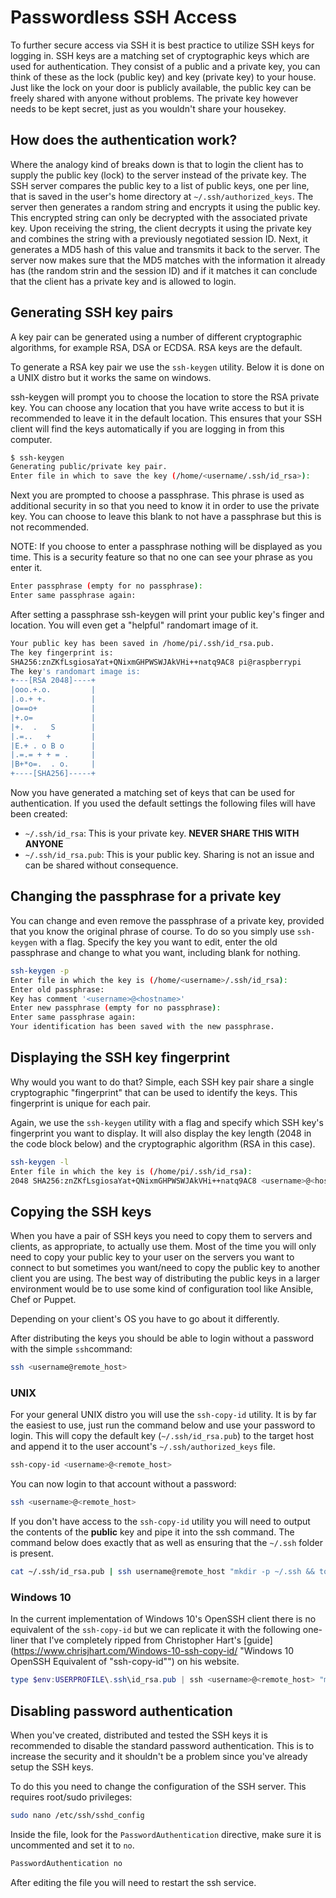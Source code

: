 # Passwordless SSH Access

To further secure access via SSH it is best practice to utilize SSH keys for logging in.
SSH keys are a matching set of cryptographic keys which are used for authentication. They consist of a public and a private key, you can think of these as the lock (public key) and key (private key) to your house. Just like the lock on your door is publicly available, the public key can be freely shared with anyone without problems. The private key however needs to be kept secret, just as you wouldn't share your housekey.

## How does the authentication work?

Where the analogy kind of breaks down is that to login the client has to supply the public key (lock) to the server instead of the private key. The SSH server compares the public key to a list of public keys, one per line, that is saved in the user's home directory at `~/.ssh/authorized_keys`.
The server then generates a random string and encrypts it using the public key. This encrypted string can only be decrypted with the associated private key. Upon receiving the string, the client decrypts it using the private key and combines the string with a previously negotiated session ID. 
Next, it generates a MD5 hash of this value and transmits it back to the server. The server now makes sure that the MD5 matches with the information it already has (the random strin and the session ID) and if it matches it can conclude that the client has a private key and is allowed to login.

## Generating SSH key pairs

A key pair can be generated using a number of different cryptographic algorithms, for example RSA, DSA or ECDSA. RSA keys are the default.

To generate a RSA key pair we use the `ssh-keygen` utility. Below it is done on a UNIX distro but it works the same on windows.

ssh-keygen will prompt you to choose the location to store the RSA private key. You can choose any location that you have write access to but it is recommended to leave it in the default location. This ensures that your SSH client will find the keys automatically if you are logging in from this computer.

```bash
$ ssh-keygen
Generating public/private key pair.
Enter file in which to save the key (/home/<username/.ssh/id_rsa>):
```

Next you are prompted to choose a passphrase. This phrase is used as additional security in so that you need to know it in order to use the private key. You can choose to leave this blank to not have a passphrase but this is not recommended.

NOTE: If you choose to enter a passphrase nothing will be displayed as you time. This is a security feature so that no one can see your phrase as you enter it.

```bash
Enter passphrase (empty for no passphrase):
Enter same passphrase again:
```

After setting a passphrase ssh-keygen will print your public key's finger and location. You will even get a "helpful" randomart image of it.

```bash
Your public key has been saved in /home/pi/.ssh/id_rsa.pub.
The key fingerprint is:
SHA256:znZKfLsgiosaYat+QNixmGHPWSWJAkVHi++natq9AC8 pi@raspberrypi
The key's randomart image is:
+---[RSA 2048]----+
|ooo.+.o.         |
|.o.+ +.          |
|o==o+            |
|+.o=             |
|+.  .   S        |
|.=..   +         |
|E.+ . o B o      |
|.=.= + + = .     |
|B+*o=.  . o.     |
+----[SHA256]-----+
```

Now you have generated a matching set of keys that can be used for authentication. If you used the default settings the following files will have been created:

- `~/.ssh/id_rsa`: This is your private key. **NEVER SHARE THIS WITH ANYONE**
- `~/.ssh/id_rsa.pub`: This is your public key. Sharing is not an issue and can be shared without consequence.

## Changing the passphrase for a private key

You can change and even remove the passphrase of a private key, provided that you know the original phrase of course.
To do so you simply use `ssh-keygen` with a flag. Specify the key you want to edit, enter the old passphrase and change to what you want, including blank for nothing.

```bash
ssh-keygen -p
Enter file in which the key is (/home/<username>/.ssh/id_rsa):
Enter old passphrase: 
Key has comment '<username>@<hostname>'
Enter new passphrase (empty for no passphrase): 
Enter same passphrase again: 
Your identification has been saved with the new passphrase.
```

## Displaying the SSH key fingerprint

Why would you want to do that? Simple, each SSH key pair share a single cryptographic "fingerprint" that can be used to identify the keys. This fingerprint is unique for each pair.

Again, we use the `ssh-keygen` utility with a flag and specify which SSH key's fingerprint you want to display. It will also display the key length (2048 in the code block below) and the cryptographic algorithm (RSA in this case).

```bash
ssh-keygen -l
Enter file in which the key is (/home/pi/.ssh/id_rsa): 
2048 SHA256:znZKfLsgiosaYat+QNixmGHPWSWJAkVHi++natq9AC8 <username>@<hostname> (RSA)
```

## Copying the SSH keys

When you have a pair of SSH keys you need to copy them to servers and clients, as appropriate, to actually use them. Most of the time you will only need to copy your public key to your user on the servers you want to connect to but sometimes you want/need to copy the public key to another client you are using.
The best way of distributing the public keys in a larger environment would be to use some kind of configuration tool like Ansible, Chef or Puppet.

Depending on your client's OS you have to go about it differently.

After distributing the keys you should be able to login without a password with the simple `ssh`command:

```bash
ssh <username@remote_host>
```

### UNIX

For your general UNIX distro you will use the `ssh-copy-id` utility. It is by far the easiest to use, just run the command below and use your password to login. This will copy the default key (`~/.ssh/id_rsa.pub`) to the target host and append it to the user account's `~/.ssh/authorized_keys` file.

```bash
ssh-copy-id <username>@<remote_host>
```

You can now login to that account without a password:

```bash
ssh <username>@<remote_host>
```

If you don't have access to the `ssh-copy-id` utility you will need to output the contents of the **public** key and pipe it into the ssh command. The command below does exactly that as well as ensuring that the `~/.ssh` folder is present.

```bash
cat ~/.ssh/id_rsa.pub | ssh username@remote_host "mkdir -p ~/.ssh && touch ~/.ssh/authorized_keys && cat >> ~/.ssh/authorized_keys"
```

### Windows 10

In the current implementation of Windows 10's OpenSSH client there is no equivalent of the `ssh-copy-id` but we can replicate it with the following one-liner that I've completely ripped from Christopher Hart's [guide](https://www.chrisjhart.com/Windows-10-ssh-copy-id/ "Windows 10 OpenSSH Equivalent of "ssh-copy-id"") on his website.

```powershell
type $env:USERPROFILE\.ssh\id_rsa.pub | ssh <username>@<remote_host> "mkdir -p ~/.ssh && cat >> ..ssh/authorized_keys"
```

## Disabling password authentication

When you've created, distributed and tested the SSH keys it is recommended to disable the standard password authentication. This is to increase the security and it shouldn't be a problem since you've already setup the SSH keys.

To do this you need to change the configuration of the SSH server. This requires root/sudo privileges:

```bash
sudo nano /etc/ssh/sshd_config
```

Inside the file, look for the `PasswordAuthentication` directive, make sure it is uncommented and set it to `no`.

```bash
PasswordAuthentication no
```

After editing the file you will need to restart the ssh service.